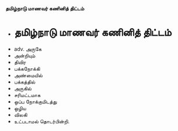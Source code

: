 **தமிழ்நாடு மாணவர் கணினித் திட்டம்**
- # தமிழ்நாடு மாணவர் கணினித் திட்டம்
- adv. அருகே
- அன்றியும்
- திவிர
- பக்கநோக்கி
- அண்மையில்
- பக்கத்தில்
- அருகில்
- சரிமட்டமாக
- ஒப்ப நோக்குமிடத்து
-  ஒழிய
- விலகி
- உட்படாமல் தொடர்பின்றி.

